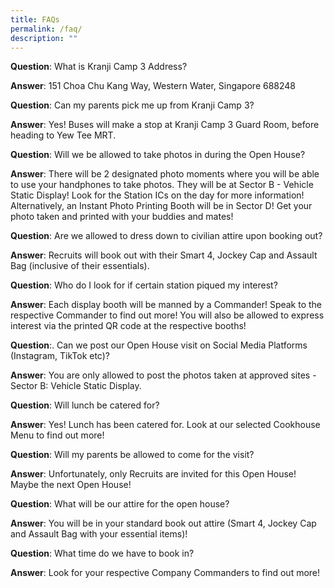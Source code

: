 ```yaml
---
title: FAQs
permalink: /faq/
description: ""
---
```

**Question**: What is Kranji Camp 3 Address?  
  
**Answer**: 151 Choa Chu Kang Way, Western Water, Singapore 688248    
  
**Question**: Can my parents pick me up from Kranji Camp 3?  
  
**Answer**: Yes! Buses will make a stop at Kranji Camp 3 Guard Room, before heading to Yew Tee MRT.  
  
**Question**: Will we be allowed to take photos in during the Open House?  
  
**Answer**: There will be 2 designated photo moments where you will be able to use your handphones to take photos. They will be at Sector B - Vehicle Static Display! Look for the Station ICs on the day for more information!  
Alternatively, an Instant Photo Printing Booth will be in Sector D! Get your photo taken and printed with your buddies and mates!  
 
**Question**: Are we allowed to dress down to civilian attire upon booking out?  
  
**Answer**: Recruits will book out with their Smart 4, Jockey Cap and Assault Bag (inclusive of their essentials).  
  
**Question**: Who do I look for if certain station piqued my interest?  
  
**Answer**: Each display booth will be manned by a Commander! Speak to the respective Commander to find out more! You will also be allowed to express interest via the printed QR code at the respective booths!  
  
**Question**:. Can we post our Open House visit on Social Media Platforms (Instagram, TikTok etc)?  
  
**Answer**: You are only allowed to post the photos taken at approved sites - Sector B: Vehicle Static Display.
  
**Question**: Will lunch be catered for?  
  
**Answer**: Yes! Lunch has been catered for. Look at our selected Cookhouse Menu to find out more!  
  
**Question**: Will my parents be allowed to come for the visit?  
  
**Answer**: Unfortunately, only Recruits are invited for this Open House! Maybe the next Open House!  
  
**Question**: What will be our attire for the open house?  
  
**Answer**: You will be in your standard book out attire (Smart 4, Jockey Cap and Assault Bag with your essential items)!
  
**Question**: What time do we have to book in?  
  
**Answer**: Look for your respective Company Commanders to find out more!